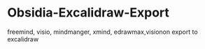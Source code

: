 # Obsidia-Excalidraw-Export
freemind, visio, mindmanger, xmind, edrawmax,visionon export to excalidraw
